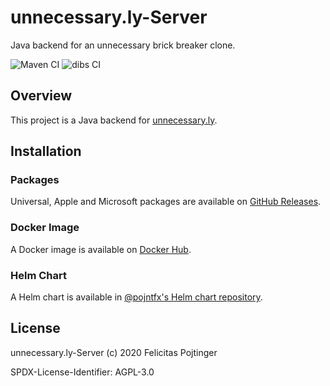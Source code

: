 # unnecessary.ly-Server

Java backend for an unnecessary brick breaker clone.

![Maven CI](https://github.com/pojntfx/unnecessary.ly-backend-java/workflows/Maven%20CI/badge.svg)
![dibs CI](https://github.com/pojntfx/unnecessary.ly-backend-java/workflows/dibs%20CI/badge.svg)

## Overview

This project is a Java backend for [unnecessary.ly](https://pojntfx.github.io/jtodo-frontend-javafx/).

## Installation

### Packages

Universal, Apple and Microsoft packages are available on [GitHub Releases](https://github.com/pojntfx/unnecessary.ly-backend-java/releases).

### Docker Image

A Docker image is available on [Docker Hub](https://hub.docker.com/r/pojntfx/unnecessary-ly-backend).

### Helm Chart

A Helm chart is available in [@pojntfx's Helm chart repository](https://pojntfx.github.io/charts/).

## License

unnecessary.ly-Server (c) 2020 Felicitas Pojtinger

SPDX-License-Identifier: AGPL-3.0
